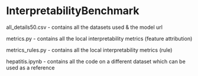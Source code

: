 # InterpretabilityBenchmark

all_details50.csv - contains all the datasets used & the model url

metrics.py - contains all the local interpretability metrics (feature attribution)

metrics_rules.py - contains all the local interpretability metrics (rule)

hepatitis.ipynb - contains all the code on a different dataset which can be used as a reference
